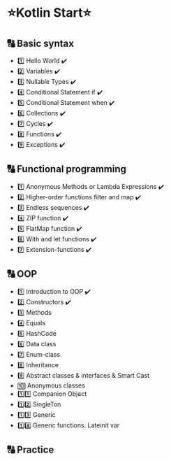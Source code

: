 # ⭐Kotlin Start⭐
## 🔠 Basic syntax
- 1️⃣ Hello World ✔️
- 2️⃣ Variables ✔️
- 3️⃣ Nullable Types ✔️
- 4️⃣ Conditional Statement if ✔️
- 5️⃣ Conditional Statement when ✔️
- 6️⃣ Collections ✔️
- 7️⃣ Cycles ✔️
- 8️⃣ Functions ✔️
- 9️⃣ Exceptions ✔️
## 🔠 Functional programming
- 1️⃣ Anonymous Methods or Lambda Expressions  ✔️
- 2️⃣ Higher-order functions filter and map  ✔️
- 3️⃣ Endless sequences  ✔️
- 4️⃣ ZIP function  ✔️
- 5️⃣ FlatMap function  ✔️
- 6️⃣ With and let functions  ✔️
- 7️⃣ Extension-functions  ✔️
## 🔠 OOP
- 1️⃣ Introduction to OOP  ✔️
- 2️⃣ Constructors  ✔️
- 3️⃣ Methods
- 4️⃣ Equals
- 5️⃣ HashCode
- 6️⃣ Data class
- 7️⃣ Enum-class
- 8️⃣ Inheritance
- 9️⃣ Abstract classes & interfaces & Smart Cast
- 🔟 Anonymous classes
- 1️⃣1️⃣ Companion Object
- 1️⃣2️⃣ SingleTon
- 1️⃣3️⃣ Generic
- 1️⃣4️⃣ Generic functions. Lateinit var
## 🔠 Practice